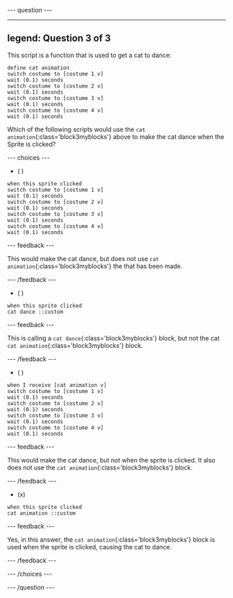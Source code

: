 
--- question ---

---
legend: Question 3 of 3
---

This script is a function that is used to get a cat to dance:

```blocks3
define cat animation
switch costume to [costume 1 v]
wait (0.1) seconds
switch costume to [costume 2 v]
wait (0.1) seconds
switch costume to [costume 3 v]
wait (0.1) seconds
switch costume to [costume 4 v]
wait (0.1) seconds
```

Which of the following scripts would use the `cat animation`{:class='block3myblocks'} above to make the cat dance when the Sprite is clicked?

--- choices ---

- ( ) 

```blocks3
when this sprite clicked
switch costume to [costume 1 v]
wait (0.1) seconds
switch costume to [costume 2 v]
wait (0.1) seconds
switch costume to [costume 3 v]
wait (0.1) seconds
switch costume to [costume 4 v]
wait (0.1) seconds
```

  --- feedback ---

  This would make the cat dance, but does not use `cat animation`{:class='block3myblocks'} the that has been made.

  --- /feedback ---

- ( ) 

```blocks3
when this sprite clicked
cat dance ::custom
```

  --- feedback ---

  This is calling a `cat dance`{:class='block3myblocks'} block, but not the cat `cat animation`{:class='block3myblocks'} block.

  --- /feedback ---

- ( ) 

```blocks3
when I receive [cat animation v]
switch costume to [costume 1 v]
wait (0.1) seconds
switch costume to [costume 2 v]
wait (0.1) seconds
switch costume to [costume 3 v]
wait (0.1) seconds
switch costume to [costume 4 v]
wait (0.1) seconds
```

  --- feedback ---

  This would make the cat dance, but not when the sprite is clicked. It also does not use the `cat animation`{:class='block3myblocks'} block.

  --- /feedback ---

- (x)

```blocks3
when this sprite clicked
cat animation ::custom
```

  --- feedback ---

Yes, in this answer, the `cat animation`{:class='block3myblocks'} block is used when the sprite is clicked, causing the cat to dance.

  --- /feedback ---

--- /choices ---

--- /question ---
